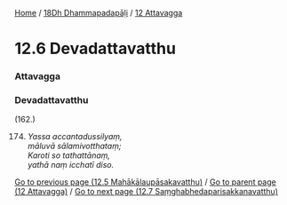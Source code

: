
[Home](/) / [18Dh Dhammapadapāḷi](../../18Dh.md) / [12 Attavagga](../12.md)

# 12.6 Devadattavatthu

### Attavagga

### Devadattavatthu

(162.)

174. _Yassa accantadussilyaṃ,_  
_māluvā sālamivotthataṃ;_  
_Karoti so tathattānaṃ,_  
_yathā naṃ icchatī diso._  


[Go to previous page (12.5 Mahākālaupāsakavatthu)](12.5.md) / [Go to parent page (12 Attavagga)](../12.md) / [Go to next page (12.7 Saṃghabhedaparisakkanavatthu)](12.7.md)


